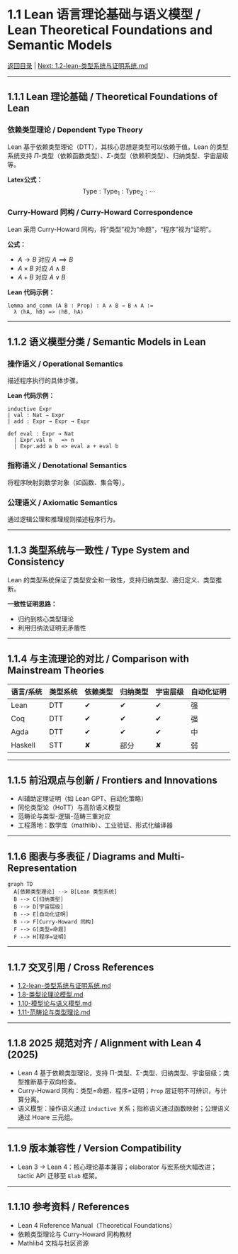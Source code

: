 # 1.1 Lean 语言理论基础与语义模型 / Lean Theoretical Foundations and Semantic Models

[返回目录](../CONTINUOUS_PROGRESS.md) | [Next: 1.2-lean-类型系统与证明系统.md](1.2-lean-类型系统与证明系统.md)

---

## 1.1.1 Lean 理论基础 / Theoretical Foundations of Lean

### 依赖类型理论 / Dependent Type Theory

Lean 基于依赖类型理论（DTT），其核心思想是类型可以依赖于值。Lean 的类型系统支持 $\Pi$-类型（依赖函数类型）、$\Sigma$-类型（依赖积类型）、归纳类型、宇宙层级等。

**Latex公式：**
$$
\text{Type} : \text{Type}_1 : \text{Type}_2 : \cdots
$$

### Curry-Howard 同构 / Curry-Howard Correspondence

Lean 采用 Curry-Howard 同构，将“类型”视为“命题”，“程序”视为“证明”。

**公式：**

- $A \to B$ 对应 $A \implies B$
- $A \times B$ 对应 $A \land B$
- $A + B$ 对应 $A \lor B$

**Lean 代码示例：**

```lean
lemma and_comm (A B : Prop) : A ∧ B → B ∧ A :=
  λ ⟨hA, hB⟩ => ⟨hB, hA⟩
```

---

## 1.1.2 语义模型分类 / Semantic Models in Lean

### 操作语义 / Operational Semantics

描述程序执行的具体步骤。

**Lean 代码示例：**

```lean
inductive Expr
| val : Nat → Expr
| add : Expr → Expr → Expr

def eval : Expr → Nat
  | Expr.val n   => n
  | Expr.add a b => eval a + eval b
```

### 指称语义 / Denotational Semantics

将程序映射到数学对象（如函数、集合等）。

### 公理语义 / Axiomatic Semantics

通过逻辑公理和推理规则描述程序行为。

---

## 1.1.3 类型系统与一致性 / Type System and Consistency

Lean 的类型系统保证了类型安全和一致性，支持归纳类型、递归定义、类型推断。

**一致性证明思路：**

- 归约到核心类型理论
- 利用归纳法证明无矛盾性

---

## 1.1.4 与主流理论的对比 / Comparison with Mainstream Theories

| 语言/系统 | 类型系统 | 依赖类型 | 归纳类型 | 宇宙层级 | 自动化证明 |
|-----------|----------|----------|----------|----------|------------|
| Lean      | DTT      | ✔        | ✔        | ✔        | 强         |
| Coq       | DTT      | ✔        | ✔        | ✔        | 强         |
| Agda      | DTT      | ✔        | ✔        | ✔        | 中         |
| Haskell   | STT      | ✘        | 部分     | ✘        | 弱         |

---

## 1.1.5 前沿观点与创新 / Frontiers and Innovations

- AI辅助定理证明（如 Lean GPT、自动化策略）
- 同伦类型论（HoTT）与高阶语义模型
- 范畴论与类型-逻辑-范畴三重对应
- 工程落地：数学库（mathlib）、工业验证、形式化编译器

---

## 1.1.6 图表与多表征 / Diagrams and Multi-Representation

```mermaid
graph TD
  A[依赖类型理论] --> B[Lean 类型系统]
  B --> C[归纳类型]
  B --> D[宇宙层级]
  B --> E[自动化证明]
  B --> F[Curry-Howard 同构]
  F --> G[类型=命题]
  F --> H[程序=证明]
```

---

## 1.1.7 交叉引用 / Cross References

- [1.2-lean-类型系统与证明系统.md](1.2-lean-类型系统与证明系统.md)
- [1.8-类型论理论模型.md](1.8-类型论理论模型.md)
- [1.10-模型论与语义模型.md](1.10-模型论与语义模型.md)
- [1.11-范畴论与类型理论.md](1.11-范畴论与类型理论.md)

---

## 1.1.8 2025 规范对齐 / Alignment with Lean 4 (2025)

- Lean 4 基于依赖类型理论，支持 Π-类型、Σ-类型、归纳类型、宇宙层级；类型推断基于双向检查。
- Curry-Howard 同构：类型=命题、程序=证明；`Prop` 层证明不可辨识，与计算分离。
- 语义模型：操作语义通过 `inductive` 关系；指称语义通过函数映射；公理语义通过 Hoare 三元组。

---

## 1.1.9 版本兼容性 / Version Compatibility

- Lean 3 → Lean 4：核心理论基本兼容；elaborator 与宏系统大幅改进；tactic API 迁移至 `Elab` 框架。

---

## 1.1.10 参考资料 / References

- Lean 4 Reference Manual（Theoretical Foundations）
- 依赖类型理论与 Curry-Howard 同构教材
- Mathlib4 文档与社区资源
